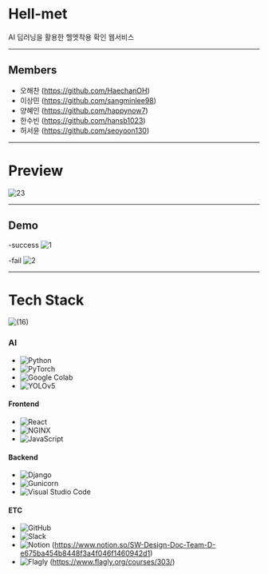# Hell-met

 AI 딥러닝을 활용한 헬멧착용 확인 웹서비스
 
---

## Members

- 오해찬 (https://github.com/HaechanOH)
- 이상민 (https://github.com/sangminlee98)
- 양혜인 (https://github.com/happynow7)
- 한수빈 (https://github.com/hansb1023)
- 허서윤 (https://github.com/seoyoon130)
---

# Preview

![23](https://user-images.githubusercontent.com/83197138/124090990-55872c80-da90-11eb-9ac4-dbe6db955b1a.jpg)


---------------------

## Demo
-success
![1](https://user-images.githubusercontent.com/83197138/123940765-75591a80-d9d4-11eb-9f5e-e3f86e9667d7.gif)


-fail
![2](https://user-images.githubusercontent.com/83197138/123940770-75f1b100-d9d4-11eb-8f6a-330f7894dbf8.gif)

----------------------

# Tech Stack
![(16)](https://user-images.githubusercontent.com/83197138/124066826-51e5ac80-da74-11eb-85dc-88a0878ba468.png)

### **AI**

- <img alt="Python" src ="https://img.shields.io/badge/Python-3776AB.svg?&style=for-the-badge&logo=Python&logoColor=white"/> 
- <img alt="PyTorch" src ="https://img.shields.io/badge/PyTorch-EE4C2C.svg?&style=for-the-badge&logo=PyTorch&logoColor=white"/>
- <img alt="Google Colab" src ="https://img.shields.io/badge/Google Colab-F9AB00.svg?&style=for-the-badge&logo=GoogleColab&logoColor=white"/>
- <img alt="YOLOv5" src ="https://img.shields.io/badge/YOLO-v5-lightgrey.svg?&style=for-the-badge"/>


#### **Frontend**

- <img alt="React" src ="https://img.shields.io/badge/React-61DAFB.svg?&style=for-the-badge&logo=React&logoColor=white"/>
- <img alt="NGINX" src ="https://img.shields.io/badge/NGINX-009639.svg?&style=for-the-badge&logo=NGINX&logoColor=white"/>
- <img alt="JavaScript" src ="https://img.shields.io/badge/JavaScript-F7DF1E.svg?&style=for-the-badge&logo=JavaScript&logoColor=white"/>

#### **Backend**

- <img alt="Django" src ="https://img.shields.io/badge/Django-092E20.svg?&style=for-the-badge&logo=Django&logoColor=white"/>
- <img alt="Gunicorn" src ="https://img.shields.io/badge/gunicorn-gunicorn-green.svg?&style=for-the-badge"/>
- <img alt="Visual Studio Code" src ="https://img.shields.io/badge/Visual Studio Code-007ACC.svg?&style=for-the-badge&logo=VisualStudioCode&logoColor=white"/>

#### **ETC**

- <img alt="GitHub" src ="https://img.shields.io/badge/GitHub-181717.svg?&style=for-the-badge&logo=GitHub&logoColor=white"/>
- <img alt="Slack" src ="https://img.shields.io/badge/Slack-4A154B.svg?&style=for-the-badge&logo=Slack&logoColor=white"/>
- <img alt="Notion" src ="https://img.shields.io/badge/Notion-000000.svg?&style=for-the-badge&logo=Notion&logoColor=white"/>  (https://www.notion.so/SW-Design-Doc-Team-D-e675ba454b8448f3a4f046f1460942d1)
- <img alt="Flagly" src ="https://img.shields.io/badge/Flagly-Flagly-red.svg?&style=for-the-badge"/>  (https://www.flagly.org/courses/303/)
